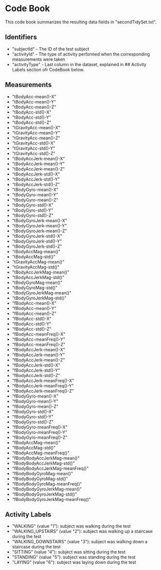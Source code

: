 # Code Book
This code book summarizes the resulting data fields in "secondTidySet.txt".

## Identifiers

* "subjectId" - The ID of the test subject
* "activityId" - The type of activity performed when the corresponding measurements were taken
* "activityType" - Last column in the dataset, explained in ## Activity Labels  section ofr CodeBook below.

## Measurements

   *  "tBodyAcc-mean()-X"
   *  "tBodyAcc-mean()-Y"
   *  "tBodyAcc-mean()-Z"
   *  "tBodyAcc-std()-X"
   *  "tBodyAcc-std()-Y"
   *  "tBodyAcc-std()-Z"
   *  "tGravityAcc-mean()-X"
   *  "tGravityAcc-mean()-Y"
   *  "tGravityAcc-mean()-Z"
   *  "tGravityAcc-std()-X"
   *  "tGravityAcc-std()-Y"
   *  "tGravityAcc-std()-Z"
   *  "tBodyAccJerk-mean()-X"
   *  "tBodyAccJerk-mean()-Y"
   *  "tBodyAccJerk-mean()-Z"
   *  "tBodyAccJerk-std()-X"
   *  "tBodyAccJerk-std()-Y"
   *  "tBodyAccJerk-std()-Z"
   *  "tBodyGyro-mean()-X"
   *  "tBodyGyro-mean()-Y"
   *  "tBodyGyro-mean()-Z"
   *  "tBodyGyro-std()-X"
   *  "tBodyGyro-std()-Y"
   *  "tBodyGyro-std()-Z"
   *  "tBodyGyroJerk-mean()-X"
   *  "tBodyGyroJerk-mean()-Y"
   *  "tBodyGyroJerk-mean()-Z"
   *  "tBodyGyroJerk-std()-X"
   *  "tBodyGyroJerk-std()-Y"
   *  "tBodyGyroJerk-std()-Z"
   *  "tBodyAccMag-mean()"
   *  "tBodyAccMag-std()"
   *  "tGravityAccMag-mean()"
   *  "tGravityAccMag-std()"
   *  "tBodyAccJerkMag-mean()"
   *  "tBodyAccJerkMag-std()"
   *  "tBodyGyroMag-mean()"
   *  "tBodyGyroMag-std()"
   *  "tBodyGyroJerkMag-mean()"
   *  "tBodyGyroJerkMag-std()"
   *  "fBodyAcc-mean()-X"
   *  "fBodyAcc-mean()-Y"
   *  "fBodyAcc-mean()-Z"
   *  "fBodyAcc-std()-X"
   *  "fBodyAcc-std()-Y"
   *  "fBodyAcc-std()-Z"
   *  "fBodyAcc-meanFreq()-X"
   *  "fBodyAcc-meanFreq()-Y"
   *  "fBodyAcc-meanFreq()-Z"
   *  "fBodyAccJerk-mean()-X"
   *  "fBodyAccJerk-mean()-Y"
   *  "fBodyAccJerk-mean()-Z"
   *  "fBodyAccJerk-std()-X"
   *  "fBodyAccJerk-std()-Y"
   *  "fBodyAccJerk-std()-Z"
   *  "fBodyAccJerk-meanFreq()-X"
   *  "fBodyAccJerk-meanFreq()-Y"
   *  "fBodyAccJerk-meanFreq()-Z"
   *  "fBodyGyro-mean()-X"
   *  "fBodyGyro-mean()-Y"
   *  "fBodyGyro-mean()-Z"
   *  "fBodyGyro-std()-X"
   *  "fBodyGyro-std()-Y"
   *  "fBodyGyro-std()-Z"
   *  "fBodyGyro-meanFreq()-X"
   *  "fBodyGyro-meanFreq()-Y"
   *  "fBodyGyro-meanFreq()-Z"
   *  "fBodyAccMag-mean()"
   *  "fBodyAccMag-std()"
   *  "fBodyAccMag-meanFreq()"
   *  "fBodyBodyAccJerkMag-mean()"
   *  "fBodyBodyAccJerkMag-std()"
   *  "fBodyBodyAccJerkMag-meanFreq()"
   *  "fBodyBodyGyroMag-mean()"
   *  "fBodyBodyGyroMag-std()"
   *  "fBodyBodyGyroMag-meanFreq()"
   *  "fBodyBodyGyroJerkMag-mean()"
   *  "fBodyBodyGyroJerkMag-std()"
   *  "fBodyBodyGyroJerkMag-meanFreq()"


## Activity Labels

* "WALKING" (value "1"): subject was walking during the test
* "WALKING_UPSTAIRS" (value "2"): subject was walking up a staircase during the test
* "WALKING_DOWNSTAIRS" (value "3"): subject was walking down a staircase during the test
* "SITTING" (value "4"): subject was sitting during the test
* "STANDING" (value "5"): subject was standing during the test
* "LAYING" (value "6"): subject was laying down during the test
